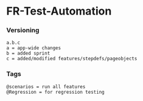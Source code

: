 # FR-Test-Automation

### Versioning 

```
a.b.c
a = app-wide changes
b = added sprint
c = added/modified features/stepdefs/pageobjects
```

### Tags

```
@scenarios = run all features
@Regression = for regression testing
```
